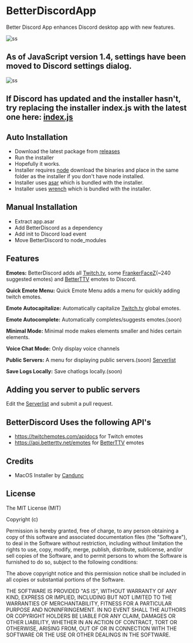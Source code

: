 # BetterDiscordApp
Better Discord App enhances Discord desktop app with new features.

![ss](http://i.imgur.com/F9yMSKc.jpg)


## As of JavaScript version 1.4, settings have been moved to Discord settings dialog.
![ss](http://i.imgur.com/iesp9UY.png)

## If Discord has updated and the installer hasn't, try replacing the installer index.js with the latest one here: [index.js](https://github.com/Jiiks/BetterDiscordApp/blob/master/NodeInstaller/index.js)


## Auto Installation
* Download the latest package from [releases](https://github.com/Jiiks/BetterDiscordApp/releases)
* Run the installer
* Hopefully it works.
* Installer requires [node](https://nodejs.org/en/download/) download the binaries and place in the same folder as the installer if you don't have node installed.
* Installer uses [asar](https://github.com/atom/asar) which is bundled with the installer.
* Installer uses [wrench](https://github.com/ryanmcgrath/wrench-js) which is bundled with the installer.

## Manual Installation
* Extract app.asar
* Add BetterDiscord as a dependency
* Add init to Discord load event
* Move BetterDiscord to node_modules


## Features

**Emotes:**
BetterDiscord adds all [Twitch.tv](http://twitch.tv), some [FrankerFaceZ](http://frankerfacez.com)(~240 suggested emotes) and [BetterTTV](http://betterttv.net) emotes to Discord.

**Quick Emote Menu:**
Quick Emote Menu adds a menu for quickly adding twitch emotes.

**Emote Autocapitalize:**
Automatically capitalize [Twitch.tv](http://twitch.tv) global emotes.

**Emote Autocomplete:**
Automatically completes/suggests emotes.(soon)

**Minimal Mode:**
Minimal mode makes elements smaller and hides certain elements.

**Voice Chat Mode:**
Only display voice channels

**Public Servers:**
A menu for displaying public servers.(soon) [Serverlist](https://github.com/Jiiks/BetterDiscordApp/blob/master/serverlist.json)

**Save Logs Locally:**
Save chatlogs locally.(soon)

## Adding you server to public servers
Edit the [Serverlist](https://github.com/Jiiks/BetterDiscordApp/blob/master/serverlist.json) and submit a pull request.

## BetterDiscord Uses the following API's
* https://twitchemotes.com/apidocs for Twitch emotes
* https://api.betterttv.net/emotes for [BetterTTV](https://nightdev.com/betterttv/) emotes

## Credits
* MacOS Installer by [Candunc](https://github.com/Candunc) 

## License

The MIT License (MIT)

Copyright (c) <year> <copyright holders>

Permission is hereby granted, free of charge, to any person obtaining a copy
of this software and associated documentation files (the "Software"), to deal
in the Software without restriction, including without limitation the rights
to use, copy, modify, merge, publish, distribute, sublicense, and/or sell
copies of the Software, and to permit persons to whom the Software is
furnished to do so, subject to the following conditions:

The above copyright notice and this permission notice shall be included in
all copies or substantial portions of the Software.

THE SOFTWARE IS PROVIDED "AS IS", WITHOUT WARRANTY OF ANY KIND, EXPRESS OR
IMPLIED, INCLUDING BUT NOT LIMITED TO THE WARRANTIES OF MERCHANTABILITY,
FITNESS FOR A PARTICULAR PURPOSE AND NONINFRINGEMENT. IN NO EVENT SHALL THE
AUTHORS OR COPYRIGHT HOLDERS BE LIABLE FOR ANY CLAIM, DAMAGES OR OTHER
LIABILITY, WHETHER IN AN ACTION OF CONTRACT, TORT OR OTHERWISE, ARISING FROM,
OUT OF OR IN CONNECTION WITH THE SOFTWARE OR THE USE OR OTHER DEALINGS IN
THE SOFTWARE.